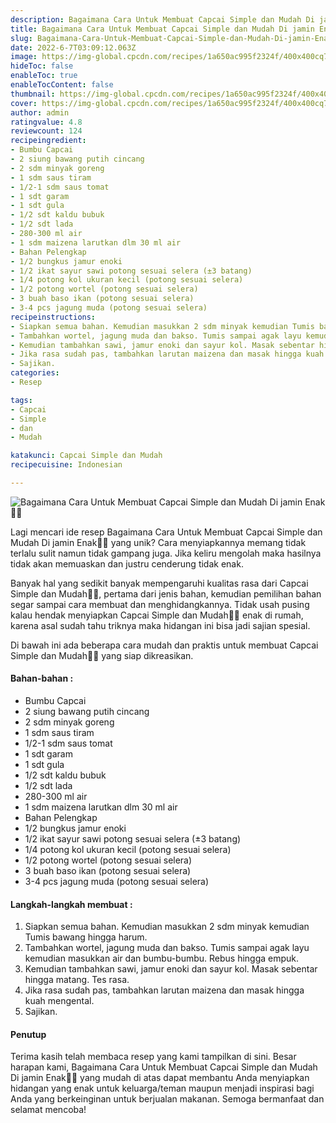 ```yaml
---
description: Bagaimana Cara Untuk Membuat Capcai Simple dan Mudah Di jamin Enak"
title: Bagaimana Cara Untuk Membuat Capcai Simple dan Mudah Di jamin Enak
slug: Bagaimana-Cara-Untuk-Membuat-Capcai-Simple-dan-Mudah-Di-jamin-Enak
date: 2022-6-7T03:09:12.063Z
image: https://img-global.cpcdn.com/recipes/1a650ac995f2324f/400x400cq70/photo.jpg
hideToc: false
enableToc: true
enableTocContent: false
thumbnail: https://img-global.cpcdn.com/recipes/1a650ac995f2324f/400x400cq70/photo.jpg
cover: https://img-global.cpcdn.com/recipes/1a650ac995f2324f/400x400cq70/photo.jpg
author: admin
ratingvalue: 4.8
reviewcount: 124
recipeingredient:
- Bumbu Capcai
- 2 siung bawang putih cincang
- 2 sdm minyak goreng
- 1 sdm saus tiram
- 1/2-1 sdm saus tomat
- 1 sdt garam
- 1 sdt gula
- 1/2 sdt kaldu bubuk
- 1/2 sdt lada
- 280-300 ml air
- 1 sdm maizena larutkan dlm 30 ml air
- Bahan Pelengkap
- 1/2 bungkus jamur enoki
- 1/2 ikat sayur sawi potong sesuai selera (±3 batang)
- 1/4 potong kol ukuran kecil (potong sesuai selera)
- 1/2 potong wortel (potong sesuai selera)
- 3 buah baso ikan (potong sesuai selera)
- 3-4 pcs jagung muda (potong sesuai selera)
recipeinstructions:
- Siapkan semua bahan. Kemudian masukkan 2 sdm minyak kemudian Tumis bawang hingga harum.
- Tambahkan wortel, jagung muda dan bakso. Tumis sampai agak layu kemudian masukkan air dan bumbu-bumbu. Rebus hingga empuk.
- Kemudian tambahkan sawi, jamur enoki dan sayur kol. Masak sebentar hingga matang. Tes rasa.
- Jika rasa sudah pas, tambahkan larutan maizena dan masak hingga kuah mengental.
- Sajikan.
categories:
- Resep

tags:
- Capcai
- Simple
- dan
- Mudah

katakunci: Capcai Simple dan Mudah
recipecuisine: Indonesian

---
```


![Bagaimana Cara Untuk Membuat Capcai Simple dan Mudah Di jamin Enak👩‍🍳](https://img-global.cpcdn.com/recipes/1a650ac995f2324f/400x400cq70/photo.jpg)

Lagi mencari ide resep Bagaimana Cara Untuk Membuat Capcai Simple dan Mudah Di jamin Enak👩‍🍳 yang unik? Cara menyiapkannya memang tidak terlalu sulit namun tidak gampang juga. Jika keliru mengolah maka hasilnya tidak akan memuaskan dan justru cenderung tidak enak.

Banyak hal yang sedikit banyak mempengaruhi kualitas rasa dari Capcai Simple dan Mudah👩‍🍳, pertama dari jenis bahan, kemudian pemilihan bahan segar sampai cara membuat dan menghidangkannya. Tidak usah pusing kalau hendak menyiapkan Capcai Simple dan Mudah👩‍🍳 enak di rumah, karena asal sudah tahu triknya maka hidangan ini bisa jadi sajian spesial.

Di bawah ini ada beberapa cara mudah dan praktis untuk membuat Capcai Simple dan Mudah👩‍🍳 yang siap dikreasikan.

<!--inarticleads1-->

#### Bahan-bahan :

- Bumbu Capcai
- 2 siung bawang putih cincang
- 2 sdm minyak goreng
- 1 sdm saus tiram
- 1/2-1 sdm saus tomat
- 1 sdt garam
- 1 sdt gula
- 1/2 sdt kaldu bubuk
- 1/2 sdt lada
- 280-300 ml air
- 1 sdm maizena larutkan dlm 30 ml air
- Bahan Pelengkap
- 1/2 bungkus jamur enoki
- 1/2 ikat sayur sawi potong sesuai selera (±3 batang)
- 1/4 potong kol ukuran kecil (potong sesuai selera)
- 1/2 potong wortel (potong sesuai selera)
- 3 buah baso ikan (potong sesuai selera)
- 3-4 pcs jagung muda (potong sesuai selera)

<!--inarticleads2-->

#### Langkah-langkah membuat :

1. Siapkan semua bahan. Kemudian masukkan 2 sdm minyak kemudian Tumis bawang hingga harum.
1. Tambahkan wortel, jagung muda dan bakso. Tumis sampai agak layu kemudian masukkan air dan bumbu-bumbu. Rebus hingga empuk.
1. Kemudian tambahkan sawi, jamur enoki dan sayur kol. Masak sebentar hingga matang. Tes rasa.
1. Jika rasa sudah pas, tambahkan larutan maizena dan masak hingga kuah mengental.
1. Sajikan.

#### Penutup

Terima kasih telah membaca resep yang kami tampilkan di sini. Besar harapan kami, Bagaimana Cara Untuk Membuat Capcai Simple dan Mudah Di jamin Enak👩‍🍳 yang mudah di atas dapat membantu Anda menyiapkan hidangan yang enak untuk keluarga/teman maupun menjadi inspirasi bagi Anda yang berkeinginan untuk berjualan makanan. Semoga bermanfaat dan selamat mencoba!